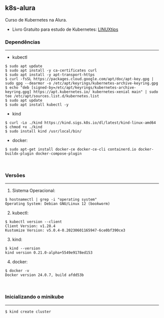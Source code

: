 ## k8s-alura
Curso de Kubernetes na Alura.

* Livro Gratuito para estudo de Kubernetes: <a href="https://livro.descomplicandokubernetes.com.br/pt/">LINUXtips</a>


### Dependências
---

* kubectl
```
$ sudo apt update
$ sudo apt install -y ca-certificates curl
$ sudo apt install -y apt-transport-https
$ curl -fsSL https://packages.cloud.google.com/apt/doc/apt-key.gpg | sudo gpg --dearmor -o /etc/apt/keyrings/kubernetes-archive-keyring.gpg
$ echo "deb [signed-by=/etc/apt/keyrings/kubernetes-archive-keyring.gpg] https://apt.kubernetes.io/ kubernetes-xenial main" | sudo tee /etc/apt/sources.list.d/kubernetes.list
$ sudo apt update
$ sudo apt install kubectl -y
```

* kind
```
$ curl -Lo ./kind https://kind.sigs.k8s.io/dl/latest/kind-linux-amd64
$ chmod +x ./kind
$ sudo install kind /usr/local/bin/
```

* docker:
```
$ sudo apt-get install docker-ce docker-ce-cli containerd.io docker-buildx-plugin docker-compose-plugin
```
</br>

### Versões
---

1. Sistema Operacional:
```
$ hostnamectl | grep -i "operating system"
Operating System: Debian GNU/Linux 12 (bookworm)
```

2. kubectl:
```
$ kubectl version --client
Client Version: v1.28.4
Kustomize Version: v5.0.4-0.20230601165947-6ce0bf390ce3
```

3. kind:
```
$ kind --version
kind version 0.21.0-alpha+5549e9178ed153
```

4. docker:
```
$ docker -v
Docker version 24.0.7, build afdd53b
```
</br>

### Inicializando o minikube
---

```
$ kind create cluster
```
